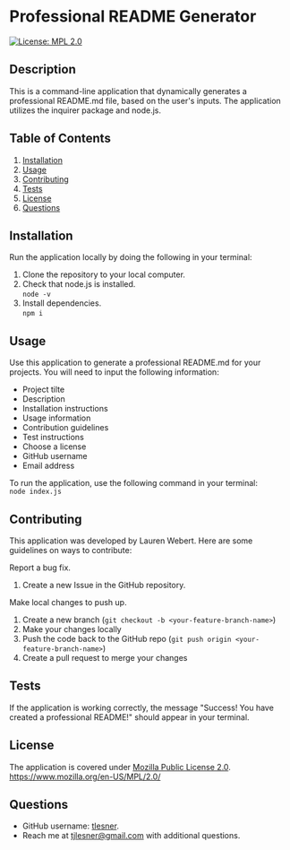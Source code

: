 # Professional README Generator

[![License: MPL 2.0](https://img.shields.io/badge/License-MPL_2.0-brightgreen.svg)](https://opensource.org/licenses/MPL-2.0)

## Description

This is a command-line application that dynamically generates a professional README.md file, based on the user's inputs. The application utilizes the inquirer package and node.js.

## Table of Contents

1. [Installation](#installation)
2. [Usage](#usage)
3. [Contributing](#contributing)
4. [Tests](#tests)
5. [License](#license)
6. [Questions](#questions)

## Installation

Run the application locally by doing the following in your terminal:

1. Clone the repository to your local computer.  
   <!-- `git@github.com:tlesner/Challenge7-ReadMEGenerator.git` -->
2. Check that node.js is installed.  
   `node -v`
3. Install dependencies.  
   `npm i`

## Usage

Use this application to generate a professional README.md for your projects. You will need to input the following information:

-   Project tilte
-   Description
-   Installation instructions
-   Usage information
-   Contribution guidelines
-   Test instructions
-   Choose a license
-   GitHub username
-   Email address

To run the application, use the following command in your terminal:  
`node index.js`

## Contributing

This application was developed by Lauren Webert. Here are some guidelines on ways to contribute:

Report a bug fix.

1. Create a new Issue in the GitHub repository.

Make local changes to push up.

1. Create a new branch (`git checkout -b <your-feature-branch-name>`)
2. Make your changes locally
3. Push the code back to the GitHub repo (`git push origin <your-feature-branch-name>`)
4. Create a pull request to merge your changes

## Tests

If the application is working correctly, the message "Success! You have created a professional README!" should appear in your terminal.

<!-- [Click here](https://app.screencastify.com/v2/manage/videos/xC2Jid49QYcOrVdMtBY0) for an example of how the application works! -->

## License

The application is covered under [Mozilla Public License 2.0](https://www.mozilla.org/en-US/MPL/2.0/).  
https://www.mozilla.org/en-US/MPL/2.0/

## Questions

-   GitHub username: [tlesner](https://github.com/tlesner).
-   Reach me at [tjlesner@gmail.com](tjlesner@gmail.com) with additional questions.
